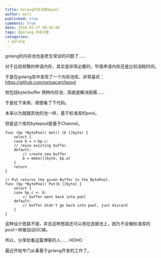 ```yaml
---
title: Golang内存池库bpool
author: moli
published: true
comments: true
date: 2018-03-27 00:56:00
tags: [golang 内存池]
categories:
 - golang
---
```


golang的内存池也是老生常谈的问题了……

对于比较频繁的申请内存，其实是非常必要的，毕竟申请内存还是比较消耗时间。

于是在golang库中发现了一个内存池库，非常喜欢：https://github.com/oxtoacart/bpool

他包括byte/buffer 两种内存池，简直是解决刚需……

于是拉下来用，顺便看了下代码。

本来以为就跟其他的池一样，基于标准库的pool。

但是这个库的bytepool是基于Channel。

```golang
func (bp *BytePool) Get() (b []byte) {
	select {
	case b = <-bp.c:
	// reuse existing buffer
	default:
		// create new buffer
		b = make([]byte, bp.w)
	}
	return
}

// Put returns the given Buffer to the BytePool.
func (bp *BytePool) Put(b []byte) {
	select {
	case bp.c <- b:
		// buffer went back into pool
	default:
		// buffer didn't go back into pool, just discard
	}
}
```

这种设计思路不错，并且这种思路还可以用在连接池上，因为不会像标准库的pool一样被自动GC掉。

所以，分享给看这篇博客的人…… HOHO

最近开始专门从事基于golang开发的工作了。